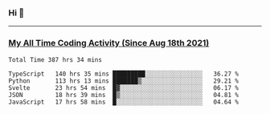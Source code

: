 ### Hi 🙂

---

### <a href="https://wakatime.com/@Eroxl">My All Time Coding Activity (Since Aug 18th 2021)</a>
<!--START_SECTION:waka-all-->
```text
Total Time 387 hrs 34 mins

TypeScript   140 hrs 35 mins █████████░░░░░░░░░░░░░░░░   36.27 % 
Python       113 hrs 13 mins ███████▒░░░░░░░░░░░░░░░░░   29.21 % 
Svelte       23 hrs 54 mins  █▓░░░░░░░░░░░░░░░░░░░░░░░   06.17 % 
JSON         18 hrs 39 mins  █▒░░░░░░░░░░░░░░░░░░░░░░░   04.81 % 
JavaScript   17 hrs 58 mins  █░░░░░░░░░░░░░░░░░░░░░░░░   04.64 % 
```
<!--END_SECTION:waka-all-->
